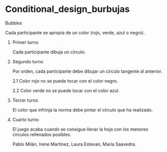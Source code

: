 # Conditional_design_burbujas
Bubbles

Cada participante se apropia de un color (rojo, verde, azul o negro).


1. Primer turno

   Cada participante dibuja un círculo.
  
  
2. Segundo turno

   Por orden, cada participante debe dibujar un círculo tangente al anterior.
  
    2.1 Color rojo no se puede tocar con el color negro.
    
    2.2 Color verde no se puede tocar con el color azul.
 
 
3. Tercer turno

   El color que infrinja la norma debe pintar el círculo que ha realizado.
  
  
4. Cuarto turno

   El juego acaba cuando se consigue llenar la hoja con los menores círculos rellenados posibles.
   
   Pablo Milán, Irene Martínez, Laura Estevan, María Saavedra.
